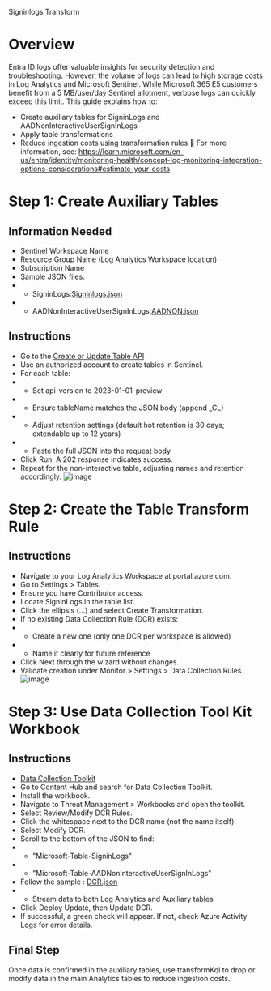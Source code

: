 Signinlogs Transform
# Overview
Entra ID logs offer valuable insights for security detection and troubleshooting. However, the volume of logs can lead to high storage costs in Log Analytics and Microsoft Sentinel. While Microsoft 365 E5 customers benefit from a 5 MB/user/day Sentinel allotment, verbose logs can quickly exceed this limit.
This guide explains how to:
- Create auxiliary tables for SigninLogs and AADNonInteractiveUserSignInLogs
- Apply table transformations
- Reduce ingestion costs using transformation rules
🔗 For more information, see: https://learn.microsoft.com/en-us/entra/identity/monitoring-health/concept-log-monitoring-integration-options-considerations#estimate-your-costs
# Step 1: Create Auxiliary Tables
## Information Needed
- Sentinel Workspace Name
- Resource Group Name (Log Analytics Workspace location)
- Subscription Name
- Sample JSON files:
- - SigninLogs:[Signinlogs.json](https://github.com/MSJosh/documentation/blob/main/Sentinel/Entra%20ID/Signinlogs.json)
- - AADNonInteractiveUserSignInLogs:[AADNON.json](https://github.com/MSJosh/documentation/blob/main/Sentinel/Entra%20ID/AADNON.json)
## Instructions
- Go to the [Create or Update Table API](https://learn.microsoft.com/en-us/rest/api/loganalytics/tables/create-or-update?view=rest-loganalytics-2022-10-01&tabs=HTTP)
- Use an authorized account to create tables in Sentinel.
- For each table:
- - Set api-version to 2023-01-01-preview
- - Ensure tableName matches the JSON body (append _CL)
- - Adjust retention settings (default hot retention is 30 days; extendable up to 12 years)
- - Paste the full JSON into the request body
- Click Run. A 202 response indicates success.
- Repeat for the non-interactive table, adjusting names and retention accordingly.
![image](https://github.com/user-attachments/assets/75a4dfdf-25ab-4d26-ab8c-4537db3bc3b7)

# Step 2: Create the Table Transform Rule
## Instructions
- Navigate to your Log Analytics Workspace at portal.azure.com.
- Go to Settings > Tables.
- Ensure you have Contributor access.
- Locate SigninLogs in the table list.
- Click the ellipsis (...) and select Create Transformation.
- If no existing Data Collection Rule (DCR) exists:
- - Create a new one (only one DCR per workspace is allowed)
- - Name it clearly for future reference
- Click Next through the wizard without changes.
- Validate creation under Monitor > Settings > Data Collection Rules.
![image](https://github.com/user-attachments/assets/ad3622dc-6647-4f75-8fb7-ff1e3fb17233)

# Step 3: Use Data Collection Tool Kit Workbook
## Instructions
- [Data Collection Toolkit](https://techcommunity.microsoft.com/blog/microsoftsentinelblog/create-edit-and-monitor-data-collection-rules-with-the-data-collection-rule-tool/3810987)
- Go to Content Hub and search for Data Collection Toolkit.
- Install the workbook.
- Navigate to Threat Management > Workbooks and open the toolkit.
- Select Review/Modify DCR Rules.
- Click the whitespace next to the DCR name (not the name itself).
- Select Modify DCR.
- Scroll to the bottom of the JSON to find:
- - "Microsoft-Table-SigninLogs"
- - "Microsoft-Table-AADNonInteractiveUserSignInLogs"
- Follow the sample : [DCR.json](https://github.com/MSJosh/documentation/blob/main/Sentinel/Entra%20ID/DCR.json)
- - Stream data to both Log Analytics and Auxiliary tables
- Click Deploy Update, then Update DCR.
- If successful, a green check will appear. If not, check Azure Activity Logs for error details.

## Final Step
Once data is confirmed in the auxiliary tables, use transformKql to drop or modify data in the main Analytics tables to reduce ingestion costs.
